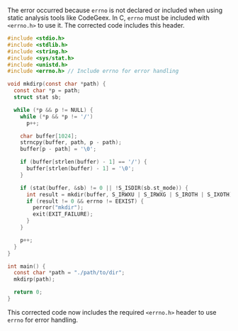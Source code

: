 The error occurred because `errno` is not declared or included when using static analysis tools like CodeGeex. In C, `errno` must be included with `<errno.h>` to use it. The corrected code includes this header.

```c
#include <stdio.h>
#include <stdlib.h>
#include <string.h>
#include <sys/stat.h>
#include <unistd.h>
#include <errno.h> // Include errno for error handling

void mkdirp(const char *path) {
  const char *p = path;
  struct stat sb;

  while (*p && p != NULL) {
    while (*p && *p != '/')
      p++;

    char buffer[1024];
    strncpy(buffer, path, p - path);
    buffer[p - path] = '\0';

    if (buffer[strlen(buffer) - 1] == '/') {
      buffer[strlen(buffer) - 1] = '\0';
    }

    if (stat(buffer, &sb) != 0 || !S_ISDIR(sb.st_mode)) {
      int result = mkdir(buffer, S_IRWXU | S_IRWXG | S_IROTH | S_IXOTH);
      if (result != 0 && errno != EEXIST) {
        perror("mkdir");
        exit(EXIT_FAILURE);
      }
    }

    p++;
  }
}

int main() {
  const char *path = "./path/to/dir";
  mkdirp(path);

  return 0;
}
```

This corrected code now includes the required `<errno.h>` header to use `errno` for error handling.
